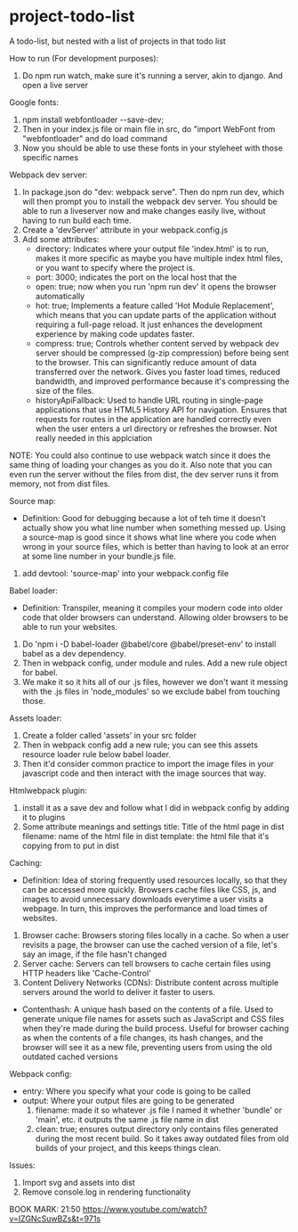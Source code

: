 # project-todo-list

A todo-list, but nested with a list of projects in that todo list

How to run (For development purposes):

1. Do npm run watch, make sure it's running a server, akin to django. And open a live server

Google fonts:

1. npm install webfontloader --save-dev;
2. Then in your index.js file or main file in src, do "import WebFont from "webfontloader" and do load command
3. Now you should be able to use these fonts in your styleheet with those specific
   names

Webpack dev server:

1. In package.json do "dev: webpack serve". Then do npm run dev, which will
   then prompt you to install the webpack dev server. You should be able to
   run a liveserver now and make changes easily live, without having to run build
   each time.
2. Create a 'devServer' attribute in your webpack.config.js
3. Add some attributes:
    - directory: Indicates where your output file 'index.html' is to run, makes
      it more specific as maybe you have multiple index html files, or you want
      to specify where the project is.
    - port: 3000; indicates the port on the local host that the
    - open: true; now when you run 'npm run dev' it opens the browser automatically
    - hot: true; Implements a feature called 'Hot Module Replacement', which means
      that you can update parts of the application without requiring a full-page
      reload. It just enhances the development experience by making code updates
      faster.
    - compress: true; Controls whether content served by webpack dev server should be
      compressed (g-zip compression) before being sent to the browser. This can
      significantly reduce amount of data transferred over the network. Gives you
      faster load times, reduced bandwidth, and improved performance because it's compressing the size of the files.
    - historyApiFallback: Used to handle URL routing in single-page applications
      that use HTML5 History API for navigation. Ensures that requests for
      routes in the application are handled correctly even when the user enters
      a url directory or refreshes the browser. Not really needed in this
      applciation

NOTE: You could also continue to use webpack watch since it does the same thing
of loading your changes as you do it. Also note that you can even run the
server without the files from dist, the dev server runs it from memory, not
from dist files.

Source map:

-   Definition: Good for debugging because a lot of teh time it doesn't actually
    show you what line number when something messed up. Using a source-map is good
    since it shows what line where you code when wrong in your source files, which is
    better than having to look at an error at some line number in your bundle.js file.

1. add devtool: 'source-map' into your webpack.config file

Babel loader:

-   Definition: Transpiler, meaning it compiles your modern code into older code that
    older browsers can understand. Allowing older browsers to be able to run your
    websites.

1. Do 'npm i -D babel-loader @babel/core @babel/preset-env' to install babel as
   a dev dependency.
2. Then in webpack config, under module and rules. Add a new rule object for
   babel.
3. We make it so it hits all of our .js files, however we don't want it messing with the .js files in 'node_modules' so we exclude babel from touching those.

Assets loader:

1. Create a folder called 'assets' in your src folder
2. Then in webpack config add a new rule; you can see this assets resource
   loader rule below babel loader.
3. Then it'd consider common practice to import the image files in your javascript
   code and then interact with the image sources that way.

Htmlwebpack plugin:

1. install it as a save dev and follow what I did in webpack config by adding
   it to plugins
2. Some attribute meanings and settings
   title: Title of the html page in dist
   filename: name of the html file in dist
   template: the html file that it's copying from to put in dist

Caching:

-   Definition: Idea of storing frequently used resources locally, so that they
    can be accessed more quickly. Browsers cache files like CSS, js, and images to
    avoid unnecessary downloads everytime a user visits a webpage. In turn, this
    improves the performance and load times of websites.

1. Browser cache: Browsers storing files locally in a cache. So when a user
   revisits a page, the browser can use the cached version of a file, let's
   say an image, if the file hasn't changed
2. Server cache: Servers can tell browsers to cache certain files using
   HTTP headers like 'Cache-Control'
3. Content Delivery Networks (CDNs): Distribute content across multiple
   servers around the world to deliver it faster to users.

-   Contenthash: A unique hash based on the contents of a file. Used to generate
    unique file names for assets such as JavaScript and CSS files when they're
    made during the build process. Useful for browser caching as when the contents
    of a file changes, its hash changes, and the browser will see it as a new
    file, preventing users from using the old outdated cached versions

Webpack config:

-   entry: Where you specify what your code is going to be called
-   output: Where your output files are going to be generated
    1.  filename: made it so whatever .js file I named it whether 'bundle' or
        'main', etc. it outputs the same .js file name in dist
    2.  clean: true; ensures output directory only contains files generated during
        the most recent build. So it takes away outdated files from old builds of
        your project, and this keeps things clean.

Issues:

1. Import svg and assets into dist
2. Remove console.log in rendering functionality

BOOK MARK:
21:50
https://www.youtube.com/watch?v=IZGNcSuwBZs&t=971s
